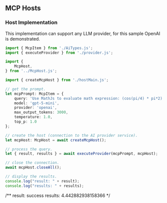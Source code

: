 ## MCP Hosts

### Host Implementation
This implementation can support any LLM provider, for this sample OpenAI is demonstrated.

```typescript
import { McpItem } from './AiTypes.js';
import { executeProvider } from './provider.js';

import {
	McpHost,
} from '../McpHost.js';

import { createMcpHost } from './hostMain.js';

// get the prompt.
let mcpPrompt: McpItem = {
    query: 'Use MathJs to evaluate math expression: (cos(pi/4) * pi*2)',
    model: 'gpt-5-mini',
    provider: 'openai',
    max_output_tokens: 3000,
    temperature: 1.0,
    top_p: 1.0
};

// create the host (connection to the AI provider service).
let mcpHost: McpHost = await createMcpHost();

// process the query.
let { result, results } = await executeProvider(mcpPrompt, mcpHost);

// close the connection.
await mcpHost.closeAll();

// display the results.
console.log("result: " + result);
console.log("results: " + results);
```
/**
result: success
results: 4.442882938158366
*/
